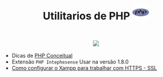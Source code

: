 
<h1 align="center">Utilitarios de PHP <img height="40" width="45" src="https://github.com/devicons/devicon/blob/master/icons/php/php-original.svg"></h1>

<br />
<p align="center">
	<img src="https://img.shields.io/badge/PHP-777BB4?style=for-the-badge&logo=php&logoColor=white" />
</p>

<ul>
	<li>Dicas de <a href="(https://github.com/maniero/SOpt/blob/master/PHP/Conceptual.md">PHP Conceitual</a></li>
	<li>Extensão <code>PHP Intephesense</code> Usar na versão 1.8.0</li>
	<li><a href="https://www.youtube.com/watch?v=0kvOQJj7gVk">Como configurar o Xampp para trabalhar com HTTPS - SSL</a></li>
</ul>

